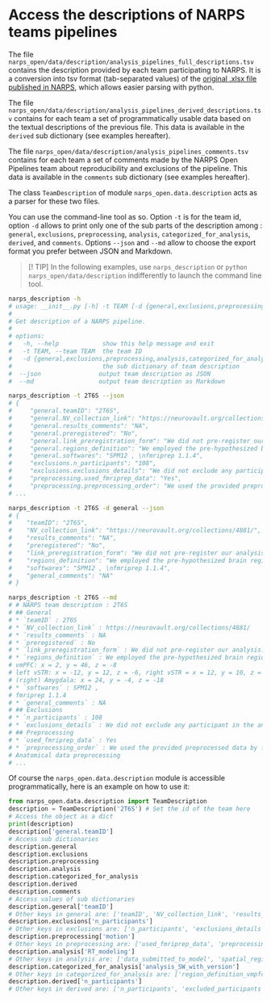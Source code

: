 # Access the descriptions of NARPS teams pipelines

The file `narps_open/data/description/analysis_pipelines_full_descriptions.tsv` contains the description provided by each team participating to NARPS.
It is a conversion into tsv format (tab-separated values) of the [original .xlsx file published in NARPS](https://github.com/poldrack/narps/blob/1.0.1/ImageAnalyses/metadata_files/analysis_pipelines_for_analysis.xlsx
), which allows easier parsing with python.

The file `narps_open/data/description/analysis_pipelines_derived_descriptions.tsv` contains for each team a set of programmatically usable data based on the textual descriptions of the previous file. This data is available in the `derived` sub dictionary (see examples hereafter).

The file `narps_open/data/description/analysis_pipelines_comments.tsv` contains for each team a set of comments made by the NARPS Open Pipelines team about reproducibility and exclusions of the pipeline. This data is available in the `comments` sub dictionary (see examples hereafter).

The class `TeamDescription` of module `narps_open.data.description` acts as a parser for these two files.

You can use the command-line tool as so. Option `-t` is for the team id, option `-d` allows to print only one of the sub parts of the description among : `general`, `exclusions`, `preprocessing`, `analysis`, `categorized_for_analysis`, `derived`, and `comments`. Options `--json` and `--md` allow to choose the export format you prefer between JSON and Markdown.

> [! TIP]
> In the following examples, use `narps_description` or `python narps_open/data/description` indifferently to launch the command line tool.

```bash
narps_description -h
# usage: __init__.py [-h] -t TEAM [-d {general,exclusions,preprocessing,analysis,categorized_for_analysis,derived,comments}]
#
# Get description of a NARPS pipeline.
#
# options:
#   -h, --help            show this help message and exit
#   -t TEAM, --team TEAM  the team ID
#   -d {general,exclusions,preprocessing,analysis,categorized_for_analysis,derived,comments}, --dictionary {general,exclusions,preprocessing,analysis,categorized_for_analysis,derived,comments}
#                         the sub dictionary of team description
#  --json                output team description as JSON
#  --md                  output team description as Markdown

narps_description -t 2T6S --json
# {
#     "general.teamID": "2T6S",
#     "general.NV_collection_link": "https://neurovault.org/collections/4881/",
#     "general.results_comments": "NA",
#     "general.preregistered": "No",
#     "general.link_preregistration_form": "We did not pre-register our analysis.",
#     "general.regions_definition": "We employed the pre-hypothesized brain regions (vmPFC, vSTR, and amygdala) from Barta, McGuire, and Kable (2010, Neuroimage). Specific MNI coordinates are:\nvmPFC: x = 2, y = 46, z = -8\nleft vSTR: x = -12, y = 12, z = -6, right vSTR = x = 12, y = 10, z = -6\n(right) Amygdala: x = 24, y = -4, z = -18",
#     "general.softwares": "SPM12 , \nfmriprep 1.1.4",
#     "exclusions.n_participants": "108",
#     "exclusions.exclusions_details": "We did not exclude any participant in the analysis",
#     "preprocessing.used_fmriprep_data": "Yes",
#     "preprocessing.preprocessing_order": "We used the provided preprocessed data by fMRIPprep 1.1.4 (Esteban, Markiewicz, et al. (2018); Esteban, Blair, et al. (2018); RRID:SCR_016216), which is based on Nipype 1.1.1 (Gorgolewski et al. (2011); Gorgolewski et al. (2018); RRID:SCR_002502) and we additionally conducted a spatial smoothing using the provided preprocessed data set and SPM12. Here, we attach the preprocessing steps described in the provided data set. \nAnatomical data preprocessing\nThe T1-weighted (T1w) image was corrected for intensity non-uniformity (INU) using N4BiasFieldCorrection (Tustison et al. 2010, ANTs 2.2.0), and used as T1w-reference throughout the workflow. The T1w-reference was then skull-stripped using antsBrainExtraction.sh (ANTs 2.2.0), using OASIS as target template. Brain surfaces we
# ...

narps_description -t 2T6S -d general --json
# {
#    "teamID": "2T6S",
#    "NV_collection_link": "https://neurovault.org/collections/4881/",
#    "results_comments": "NA",
#    "preregistered": "No",
#    "link_preregistration_form": "We did not pre-register our analysis.",
#    "regions_definition": "We employed the pre-hypothesized brain regions (vmPFC, vSTR, and amygdala) from Barta, McGuire, and Kable (2010, Neuroimage). Specific MNI coordinates are:\nvmPFC: x = 2, y = 46, z = -8\nleft vSTR: x = -12, y = 12, z = -6, right vSTR = x = 12, y = 10, z = -6\n(right) Amygdala: x = 24, y = -4, z = -18",
#    "softwares": "SPM12 , \nfmriprep 1.1.4",
#    "general_comments": "NA"
# }

narps_description -t 2T6S --md
# # NARPS team description : 2T6S
# ## General
# * `teamID` : 2T6S
# * `NV_collection_link` : https://neurovault.org/collections/4881/
# * `results_comments` : NA
# * `preregistered` : No
# * `link_preregistration_form` : We did not pre-register our analysis.
# * `regions_definition` : We employed the pre-hypothesized brain regions (vmPFC, vSTR, and amygdala) from Barta, McGuire, and Kable (2010, Neuroimage). Specific MNI coordinates are:
# vmPFC: x = 2, y = 46, z = -8
# left vSTR: x = -12, y = 12, z = -6, right vSTR = x = 12, y = 10, z = -6
# (right) Amygdala: x = 24, y = -4, z = -18
# * `softwares` : SPM12 , 
# fmriprep 1.1.4
# * `general_comments` : NA
# ## Exclusions
# * `n_participants` : 108
# * `exclusions_details` : We did not exclude any participant in the analysis
# ## Preprocessing
# * `used_fmriprep_data` : Yes
# * `preprocessing_order` : We used the provided preprocessed data by fMRIPprep 1.1.4 (Esteban, Markiewicz, et al. (2018); Esteban, Blair, et al. (2018); RRID:SCR_016216), which is based on Nipype 1.1.1 (Gorgolewski et al. (2011); Gorgolewski et al. (2018); RRID:SCR_002502) and we additionally conducted a spatial smoothing using the provided preprocessed data set and SPM12. Here, we attach the preprocessing steps described in the provided data set. 
# Anatomical data preprocessing
# ...
```

Of course the `narps_open.data.description` module is accessible programmatically, here is an example on how to use it:

```python
from narps_open.data.description import TeamDescription
description = TeamDescription('2T6S') # Set the id of the team here
# Access the object as a dict
print(description)
description['general.teamID']
# Access sub dictionaries
description.general
description.exclusions
description.preprocessing
description.analysis
description.categorized_for_analysis
description.derived
description.comments
# Access values of sub dictionaries
description.general['teamID']
# Other keys in general are: ['teamID', 'NV_collection_link', 'results_comments', 'preregistered', 'link_preregistration_form', 'regions_definition', 'softwares', 'general_comments']
description.exclusions['n_participants']
# Other keys in exclusions are: ['n_participants', 'exclusions_details']
description.preprocessing['motion']
# Other keys in preprocessing are: ['used_fmriprep_data', 'preprocessing_order', 'brain_extraction', 'segmentation', 'slice_time_correction', 'motion_correction', 'motion', 'gradient_distortion_correction', 'intra_subject_coreg', 'distortion_correction', 'inter_subject_reg', 'intensity_correction', 'intensity_normalization', 'noise_removal', 'volume_censoring', 'spatial_smoothing', 'preprocessing_comments']
description.analysis['RT_modeling']
# Other keys in analysis are: ['data_submitted_to_model', 'spatial_region_modeled', 'independent_vars_first_level', 'RT_modeling', 'movement_modeling', 'independent_vars_higher_level', 'model_type', 'model_settings', 'inference_contrast_effect', 'search_region', 'statistic_type', 'pval_computation', 'multiple_testing_correction', 'comments_analysis']
description.categorized_for_analysis['analysis_SW_with_version']
# Other keys in categorized_for_analysis are: ['region_definition_vmpfc', 'region_definition_striatum', 'region_definition_amygdala', 'analysis_SW', 'analysis_SW_with_version', 'smoothing_coef', 'testing', 'testing_thresh', 'correction_method', 'correction_thresh_']
description.derived['n_participants']
# Other keys in derived are: ['n_participants', 'excluded_participants', 'func_fwhm', 'con_fwhm']
```
